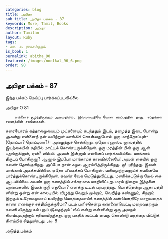 ```yaml
---
categories: blog
title: அபிதா
sub_title: அபிதா பக்கம் - 87
keywords: More, Tamil, Books
description: அபிதா
author: Tamilan
layout: Ruby
tags:
- லா. ச. ராமாமிருதம்
is_book: 1
permalink: abitha_90
featured: /images/noolkal_96_6.png
order: 90
---
```

## அபிதா பக்கம் - 87

இந்த பக்கம் மெய்ப்பு பார்க்கப்படவில்லை

﻿அபிதா O 81

    
    
        என்னைச் சூழ்ந்திருக்கும் அமைதியில், இவ்வமைதியே மோன கர்ப்பத்தின் தாது. சப்தங்கள் சலனத்தின் சதங்கைகள்.
    

கரையோரம் கத்தாழையையும் முட்களையும் கடந்ததும் இடம், தழைத்த இடை போன்று அகன்று என்னைத் தன் வயிற்றுள் வாங்கிக் கொள்வதுபோல் ஒரு மாந்தோப்புள்- (தோப்பா? தொப்புளா?)- அழைத்துச் செல்கிறது. ஏதோ ரஹஸ்ய ஜாலத்தில் இயற்கையின் சதியில் மாட்டிக் கொண்டிருக்கிறேன். ஒரு மரத்தின் பின் ஒரு ஆள் பதுங்குகிறான், ஏன்? வில்லி. அவன் இன்னும் என்னைப் பார்க்கவில்லை. மாங்காய் திருடப் போகிறானா? ஆனால் இப்போ மாங்காய்க் காலமில்லையே! அவன் கையில் ஒரு கவண் தொங்குகிறது. அப்போ தான் சுழல ஆரம்பித்திருக்கிறது. ஓ! புரிந்தது. இவன் மாங்காய் அடிக்கவில்லை. ஏதோ பrயடிக்கப் போகிறான். வசியமுற்றவனாய்க் கவனையே பார்த்துக்கொண்டிருக்கிறேன். கவண் வேக மெடுத்துவிட்டது. மணிக்கட்டுக்கு மேல் கை ஆடவில்லை. கவண் ஒரு கணத்தில் சக்கரமாக மாறிவிட்டது. மரம் நிறைய இத்தனை பறவைகளில் இவன் குறி எதுவோ? எனக்கு உடல் பரபரத்தது. பொத்தென்று ஆகாயத்தி னின்று ஒன்று என் காலடியில் விழுந்து வெறும் முக்கும், வெறித்த கண்ணும், சிறகும் இறகும் உரோமமுமாய் உயிரற்ற மொத்தையாய்க் கணத்தில் கண்ணெதிரே மாறுவதைக் காண எனக்குச் சக்தியிருக்குமோ? படம் பளிச்சென்று கண்ணைவெட்டி மறைவதற்கும் கவனி லிருந்து கல் புறப்படுவதற்கும் 'வீல் என்று என்னின்று ஒரு அலறல் கிளம்புவதற்கும் சரியாயிருந்தது. ஒரு பகதிக் கூட்டம் வைது கொண்டு மரத்தை விட்டுக் கிளம்பிக் சிதறுண்டது. அ- 8

[அடுத்த பக்கம்](abitha_91)